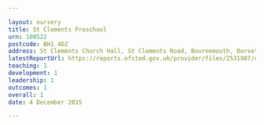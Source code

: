 ```yaml
---

layout: nursery
title: St Clements Preschool
urn: 100522
postcode: BH1 4DZ
address: St Clements Church Hall, St Clements Road, Bournemouth, Dorset, BH1 4DZ
latestReportUrl: https://reports.ofsted.gov.uk/provider/files/2531987/urn/100522.pdf
teaching: 1
development: 1
leadership: 1
outcomes: 1
overall: 1
date: 4 December 2015

---
```

